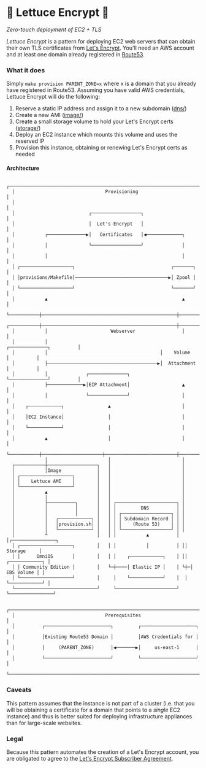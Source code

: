 # 🥬 Lettuce Encrypt 🔐
*Zero-touch deployment of EC2 + TLS*

*Lettuce Encrypt* is a pattern for deploying EC2 web servers that can obtain
their own TLS certificates from [Let's Encrypt](https://letsencrypt.org). You'll
need an AWS account and at least one domain already registered in [Route53][2].

### What it does
Simply `make provision PARENT_ZONE=x` where x is a domain that you already have
registered in Route53. Assuming you have valid AWS credentials, Lettuce Encrypt
will do the following:

1. Reserve a static IP address and assign it to a new subdomain ([dns/](dns/))
1. Create a new AMI ([image/](image/))
1. Create a small storage volume to hold your Let's Encrypt certs ([storage/](storage/))
1. Deploy an EC2 instance which mounts this volume and uses the reserved IP
1. Provision this instance, obtaining or renewing Let's Encrypt certs as needed

#### Architecture
```
  ┌───────────────────────────────────────────────────────────────────────────────┐
  │                                 Provisioning                                  │
  │                                                                               │
  │                           ┌──────────────────┐                                │
  │                           │  Let's Encrypt   │                                │
  │           ┌──────────────▶│   Certificates   │◀─────────────┐                 │
  │           │               └──────────────────┘              │                 │
  │           │                                                 │                 │
  │ ┌───────────────────┐                                   ┌───────┐             │
  │ │provisions/Makefile│──────────────────────────────────▶│ Zpool │             │
  │ └───────────────────┘                                   └───────┘             │
  │           ▲                                                 ▲                 │
  └───────────┼─────────────────────────────────────────────────┼─────────────────┘
  ┌───────────┼─────────────────────────────────────────────────┼─────────────────┐
  │           │                       Webserver                 │                 │
  │           │                                         ┌──────────────┐          │
  │           │                                         │    Volume    │          │
  │           ├────────────────────────────────────────▶│  Attachment  │          │
  │           │              ┌──────────────┐           └──────────────┘          │
  │           ├─────────────▶│EIP Attachment│                   ▲                 │
  │           │              └──────────────┘                   │                 │
  │    ┌────────────┐                ▲                          │                 │
  │    │EC2 Instance│                │                          │                 │
  │    └────────────┘                │                          │                 │
  │           ▲                      │                          │                 │
  └───────────┼──────────────────────┼──────────────────────────┼─────────────────┘
              │                      │                          │                  
  ┌───────────┼──────────────────┐   │                          │                  
  │           │Image             │   │                          │                  
  │ ┌───────────────────┐        │   │                          │                  
  │ │    Lettuce AMI    │        │   │                          │                  
  │ └───────────────────┘        │   │                          │                  
  │           ▲                  │   │                          │                  
  │           │                  │   │                          │                  
  │           ├──────────┐       │   │ ┌──────────────────────┐ │                  
  │           │          │       │   │ │         DNS          │ │                  
  │           │          │       │   │ │ ┌──────────────────┐ │ │                  
  │           │   ┌────────────┐ │   │ │ │ Subdomain Record │ │ │                  
  │           │   │provision.sh│ │   │ │ │    (Route 53)    │ │ │                  
  │           │   └────────────┘ │   │ │ └──────────────────┘ │ │                  
  │           ┴                  │   │ │           ▲          │ │┌────────────────┐
  │ ┌───────────────────┐        │   │ │           │          │ ││    Storage     │
  │ │      OmniOS       │        │   │ │    ┌────────────┐    │ ││ ┌────────────┐ │
  │ │ Community Edition │        │   └─┼────│ Elastic IP │    │ └┼─│ EBS Volume │ │
  │ └───────────────────┘        │     │    └────────────┘    │  │ └────────────┘ │
  └──────────────────────────────┘     └──────────────────────┘  └────────────────┘
                                                                                   
  ┌───────────────────────────────────────────────────────────────────────────────┐
  │                                 Prerequisites                                 │
  │          ┌────────────────────────┐         ┌────────────────────┐            │
  │          │Existing Route53 Domain │         │AWS Credentials for │            │
  │          │     (PARENT_ZONE)      │◀───────▶│     us-east-1      │            │
  │          └────────────────────────┘         └────────────────────┘            │
  └───────────────────────────────────────────────────────────────────────────────┘
```

### Caveats
This pattern assumes that the instance is not part of a cluster (i.e. that you
will be obtaining a certificate for a domain that points to a *single* EC2
instance) and thus is better suited for deploying infrastructure appliances than
for large-scale websites.

### Legal
Because this pattern automates the creation of a Let's Encrypt account, you are
obligated to agree to the [Let's Encrypt Subscriber Agreement][1].

[1]: https://letsencrypt.org/documents/LE-SA-v1.2-November-15-2017.pdf
[2]: https://aws.amazon.com/route53/
